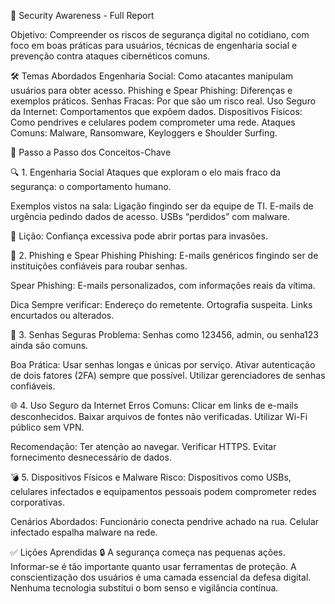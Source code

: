 🧠 Security Awareness - Full Report

Objetivo:
Compreender os riscos de segurança digital no cotidiano, com foco em boas práticas para usuários, técnicas de engenharia social e prevenção contra ataques cibernéticos comuns.


🛠️ Temas Abordados
Engenharia Social: Como atacantes manipulam usuários para obter acesso.
Phishing e Spear Phishing: Diferenças e exemplos práticos.
Senhas Fracas: Por que são um risco real.
Uso Seguro da Internet: Comportamentos que expõem dados.
Dispositivos Físicos: Como pendrives e celulares podem comprometer uma rede.
Ataques Comuns: Malware, Ransomware, Keyloggers e Shoulder Surfing.


📌 Passo a Passo dos Conceitos-Chave

🔍 1. Engenharia Social
Ataques que exploram o elo mais fraco da segurança: o comportamento humano.

Exemplos vistos na sala:
Ligação fingindo ser da equipe de TI.
E-mails de urgência pedindo dados de acesso.
USBs “perdidos” com malware.

🎯 Lição: Confiança excessiva pode abrir portas para invasões.


📨 2. Phishing e Spear Phishing
Phishing:
E-mails genéricos fingindo ser de instituições confiáveis para roubar senhas.

Spear Phishing:
E-mails personalizados, com informações reais da vítima.

Dica
Sempre verificar:
Endereço do remetente.
Ortografia suspeita.
Links encurtados ou alterados.


🔐 3. Senhas Seguras
Problema:
Senhas como 123456, admin, ou senha123 ainda são comuns.

Boa Prática:
Usar senhas longas e únicas por serviço.
Ativar autenticação de dois fatores (2FA) sempre que possível.
Utilizar gerenciadores de senhas confiáveis.


🌐 4. Uso Seguro da Internet
Erros Comuns:
Clicar em links de e-mails desconhecidos.
Baixar arquivos de fontes não verificadas.
Utilizar Wi-Fi público sem VPN.


Recomendação:
Ter atenção ao navegar.
Verificar HTTPS.
Evitar fornecimento desnecessário de dados.


💣 5. Dispositivos Físicos e Malware
Risco:
Dispositivos como USBs, celulares infectados e equipamentos pessoais podem comprometer redes corporativas.


Cenários Abordados:
Funcionário conecta pendrive achado na rua.
Celular infectado espalha malware na rede.


✅ Lições Aprendidas
🔒 A segurança começa nas pequenas ações.
	Informar-se é tão importante quanto usar ferramentas de proteção.
	A conscientização dos usuários é uma camada essencial da defesa digital.
	Nenhuma tecnologia substitui o bom senso e vigilância contínua.

